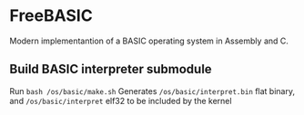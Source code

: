 # FreeBASIC
Modern implementantion of a BASIC operating system in Assembly and C.

## Build BASIC interpreter submodule
Run `bash /os/basic/make.sh`
Generates `/os/basic/interpret.bin` flat binary, and `/os/basic/interpret` elf32 to be included by the kernel
